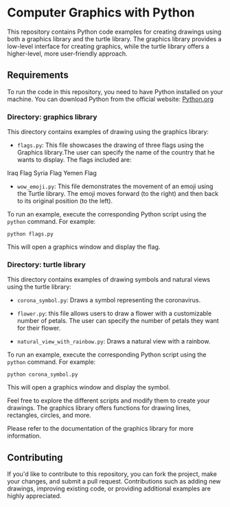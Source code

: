 # Computer Graphics with Python

This repository contains Python code examples for creating drawings using both a graphics library and the turtle library. The graphics library provides a low-level interface for creating graphics, while the turtle library offers a higher-level, more user-friendly approach.

## Requirements

To run the code in this repository, you need to have Python installed on your machine. You can download Python from the official website: [Python.org](https://www.python.org/)

### Directory: graphics library

This directory contains examples of drawing using the graphics library:

- `flags.py`: This file showcases the drawing of three flags using the Graphics library.The user can specify the name of the country that he wants to display. The flags included are:

Iraq Flag
Syria Flag
Yemen Flag

- `wow_emoji.py`: This file demonstrates the movement of an emoji using the Turtle library. The emoji moves forward (to the right) and then back to its original position (to the left).

To run an example, execute the corresponding Python script using the `python` command. For example:

```
python flags.py
```

This will open a graphics window and display the flag.

### Directory: turtle library

This directory contains examples of drawing symbols and natural views using the turtle library:

- `corona_symbol.py`: Draws a symbol representing the coronavirus.

- `flower.py`: this file allows users to draw a flower with a customizable number of petals. The user can specify the number of petals they want for their flower.

- `natural_view_with_rainbow.py`: Draws a natural view with a rainbow.

To run an example, execute the corresponding Python script using the `python` command. For example:

```
python corona_symbol.py
```

This will open a graphics window and display the symbol.

Feel free to explore the different scripts and modify them to create your drawings. The graphics library offers functions for drawing lines, rectangles, circles, and more.

Please refer to the documentation of the graphics library for more information.

## Contributing

If you'd like to contribute to this repository, you can fork the project, make your changes, and submit a pull request. Contributions such as adding new drawings, improving existing code, or providing additional examples are highly appreciated.
